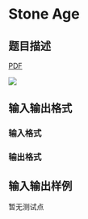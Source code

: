 # Stone Age

## 题目描述

[problemUrl]: https://uva.onlinejudge.org/index.php?option=com_onlinejudge&Itemid=8&category=823&page=show_problem&problem=4593

[PDF](https://uva.onlinejudge.org/external/127/p12740.pdf)

![](https://cdn.luogu.com.cn/upload/vjudge_pic/UVA12740/b43d7b2feba3284ec746c3ec54460e2ac4d1781f.png)

## 输入输出格式

### 输入格式

### 输出格式

## 输入输出样例

暂无测试点

